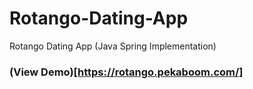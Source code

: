 # Rotango-Dating-App
Rotango Dating App (Java Spring Implementation)
### (View Demo)[https://rotango.pekaboom.com/]

